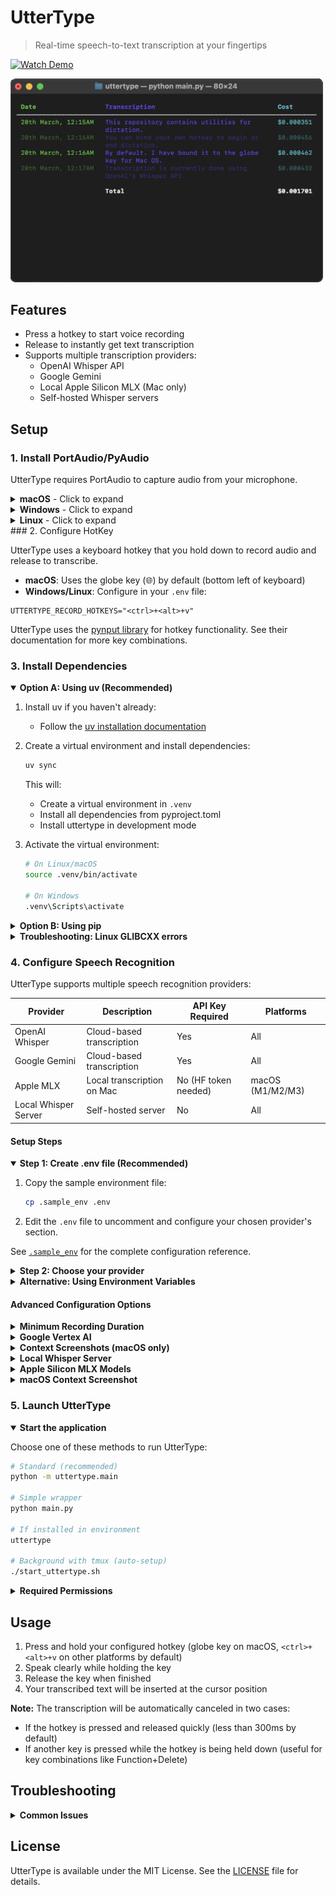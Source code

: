 # UtterType

> Real-time speech-to-text transcription at your fingertips

[![Watch Demo](https://img.shields.io/badge/Watch-Demo-red?style=for-the-badge&logo=youtube)](https://www.youtube.com/watch?v=eSDYIFzU_fY)

<img src="./assets/sample_terminal.png" alt="UtterType terminal interface" style="width: 500px;"/>

## Features

- Press a hotkey to start voice recording
- Release to instantly get text transcription
- Supports multiple transcription providers:
  - OpenAI Whisper API
  - Google Gemini
  - Local Apple Silicon MLX (Mac only)
  - Self-hosted Whisper servers

## Setup

### 1. Install PortAudio/PyAudio

UtterType requires PortAudio to capture audio from your microphone.

<details>
<summary><b>macOS</b> - Click to expand</summary>

Installing PortAudio on macOS is easiest with Homebrew:

```bash
brew install portaudio
```

Then install PyAudio:

```bash
pip install pyaudio
```
</details>

<details>
<summary><b>Windows</b> - Click to expand</summary>

On Windows, PyAudio typically installs without additional dependencies:

```bash
python -m pip install pyaudio
```
</details>

<details>
<summary><b>Linux</b> - Click to expand</summary>

On Linux, install the system package:

```bash
sudo apt-get install python3-pyaudio
```
</details>
### 2. Configure HotKey

UtterType uses a keyboard hotkey that you hold down to record audio and release to transcribe.

- **macOS**: Uses the globe key (&#127760;) by default (bottom left of keyboard)
- **Windows/Linux**: Configure in your `.env` file:

```env
UTTERTYPE_RECORD_HOTKEYS="<ctrl>+<alt>+v"
```

UtterType uses the [pynput library](https://pynput.readthedocs.io/en/latest/keyboard.html#global-hotkeys) for hotkey functionality. See their documentation for more key combinations.

### 3. Install Dependencies

<details open>
<summary><b>Option A: Using uv (Recommended)</b></summary>

1. Install uv if you haven't already:
   - Follow the [uv installation documentation](https://docs.astral.sh/uv/getting-started/installation/)

2. Create a virtual environment and install dependencies:
   ```bash
   uv sync
   ```

   This will:
   - Create a virtual environment in `.venv`
   - Install all dependencies from pyproject.toml
   - Install uttertype in development mode

3. Activate the virtual environment:
   ```bash
   # On Linux/macOS
   source .venv/bin/activate  
   
   # On Windows
   .venv\Scripts\activate
   ```
</details>

<details>
<summary><b>Option B: Using pip</b></summary>

Install in development mode with pip:
```bash
pip install -e .
```
</details>

<details>
<summary><b>Troubleshooting: Linux GLIBCXX errors</b></summary>

If you see an error like this on Linux:
```
ImportError: /home/soul/anaconda3/lib/libstdc++.so.6: version `GLIBCXX_3.4.32' not found
```

This is typically caused by Conda environments. See solutions on:
- [StackOverflow](https://stackoverflow.com/questions/72540359/glibcxx-3-4-30-not-found-for-librosa-in-conda-virtual-environment-after-tryin)
- [Berkeley guide](https://bcourses.berkeley.edu/courses/1478831/pages/glibcxx-missing)
</details>


### 4. Configure Speech Recognition

UtterType supports multiple speech recognition providers:

| Provider | Description | API Key Required | Platforms |
|----------|-------------|-----------------|-----------|
| OpenAI Whisper | Cloud-based transcription | Yes | All |
| Google Gemini | Cloud-based transcription | Yes | All |
| Apple MLX | Local transcription on Mac | No (HF token needed) | macOS (M1/M2/M3) |
| Local Whisper Server | Self-hosted server | No | All |

#### Setup Steps

<details open>
<summary><b>Step 1: Create .env file (Recommended)</b></summary>

1. Copy the sample environment file:
   ```bash
   cp .sample_env .env
   ```

2. Edit the `.env` file to uncomment and configure your chosen provider's section.

See [`.sample_env`](.sample_env) for the complete configuration reference.
</details>

<details>
<summary><b>Step 2: Choose your provider</b></summary>

Set the `UTTERTYPE_PROVIDER` in your `.env` file to one of:

```env
# Options: "openai" (default), "mlx" (Mac only), or "google"
UTTERTYPE_PROVIDER="openai"
```
</details>

<details>
<summary><b>Alternative: Using Environment Variables</b></summary>

Instead of a `.env` file, you can set variables directly in your terminal:

**OpenAI Whisper** (Linux/macOS):
```bash
export UTTERTYPE_PROVIDER="openai"
export OPENAI_API_KEY="sk-your-key-here"
```

**Apple Silicon MLX** (Mac only):
```bash
export UTTERTYPE_PROVIDER="mlx"
export HF_TOKEN="your-huggingface-token"
# Also run: uv sync --extra mlx
```

**Google Gemini** (Linux/macOS):
```bash
export UTTERTYPE_PROVIDER="google"
export GEMINI_API_KEY="your-api-key-here"
export GEMINI_USE_CONTEXT_SCREENSHOT="true"  # Optional, macOS only
```

For Windows, use `$env:` instead of `export`.
</details>

#### Advanced Configuration Options

<details>
<summary><b>Minimum Recording Duration</b></summary>

You can set a minimum duration threshold for recordings to prevent accidental transcriptions from quick hotkey presses:

```env
# Set minimum recording duration to 300ms (default)
UTTERTYPE_MIN_RECORDING_MS=300
```

This is useful if you want to use the hotkey button for other purposes when pressed quickly (i.e., not held down). Any recording shorter than this duration will be ignored.
</details>

<details>
<summary><b>Google Vertex AI</b></summary>

For enterprise Google Vertex AI integration:

1. Install the [Google Cloud CLI](https://cloud.google.com/sdk/docs/install)
2. Authenticate: `gcloud auth application-default login`
3. Configure in `.env`:
   ```env
   UTTERTYPE_PROVIDER="google"
   GEMINI_USE_VERTEX="true"
   GEMINI_PROJECT_ID="your-gcp-project-id"
   GEMINI_LOCATION="us-central1"  # optional
   GEMINI_USE_CONTEXT_SCREENSHOT="true"  # optional, macOS only
   ```

See [Vertex AI docs](https://cloud.google.com/vertex-ai/docs/authentication) for more details.
</details>

<details>
<summary><b>Context Screenshots (macOS only)</b></summary>

On macOS, you can enhance transcription accuracy with visual context by enabling screenshots:

1. Install the macOS dependencies:
   ```bash
   uv sync --extra macos
   ```

2. Enable in your `.env` file:
   ```env
   GEMINI_USE_CONTEXT_SCREENSHOT="true"
   ```

When enabled, UtterType will capture a screenshot of your active window when you speak and send it to Gemini along with your audio. This helps with transcribing technical terms, code, and other content visible on your screen.

Note: This feature only works with Gemini transcription and requires macOS.
</details>

<details>
<summary><b>Local Whisper Server</b></summary>

For faster and cheaper transcription, set up a local [faster-whisper-server](https://github.com/fedirz/faster-whisper-server):

1. Configure in `.env`:
   ```env
   UTTERTYPE_PROVIDER="openai"
   OPENAI_BASE_URL="http://localhost:7000/v1"
   ```

2. Available local models include:
   - `Systran/faster-whisper-small` (fastest)
   - `Systran/faster-distil-whisper-large-v3` (most accurate)
   - `deepdml/faster-whisper-large-v3-turbo-ct2` (almost as good, but faster)
</details>

<details>
<summary><b>Apple Silicon MLX Models</b></summary>

For the fastest local transcription on Apple Silicon Macs (M1/M2/M3):

1. Install the MLX dependencies:
   ```bash
   uv sync --extra mlx
   ```
   
2. Configure in `.env`:
   ```env
   UTTERTYPE_PROVIDER="mlx"
   MLX_MODEL_NAME="distil-medium.en"
   HF_TOKEN="your-huggingface-token"  # Get from huggingface.co/join
   ```

This uses [lightning-whisper-mlx](https://github.com/mustafaaljadery/lightning-whisper-mlx) to run Whisper models natively on the Apple Neural Engine.

Available models with speed/accuracy tradeoffs:
| Model | Size | Language | Speed | Accuracy |
|-------|------|----------|-------|----------|
| `base.en` | Small | English only | ★★★★★ | ★★ |
| `small.en` | Medium | English only | ★★★★ | ★★★ |
| `medium.en` | Large | English only | ★★★ | ★★★★ |
| `distil-small.en` | Medium | English only | ★★★★ | ★★★ |
| `distil-medium.en` | Large | English only | ★★★ | ★★★★ |
| `large-v2` | Extra large | Multilingual | ★★ | ★★★★★ |
</details>

<details>
<summary><b>macOS Context Screenshot</b></summary>

UtterType can capture screenshots of the active window on macOS for context-aware transcription:

Install the macOS-specific dependencies:
```bash
uv sync --extra macos
```

The screenshot functionality can be useful for providing visual context in context-aware transcription scenarios.
</details>

### 5. Launch UtterType

<details open>
<summary><b>Start the application</b></summary>

Choose one of these methods to run UtterType:

```bash
# Standard (recommended)
python -m uttertype.main

# Simple wrapper
python main.py

# If installed in environment
uttertype

# Background with tmux (auto-setup)
./start_uttertype.sh
```
</details>

<details>
<summary><b>Required Permissions</b></summary>

When first launching, you'll need to grant these permissions:

**macOS:**
1. System Settings → Privacy & Security → Accessibility
2. System Settings → Privacy & Security → Input Monitoring
3. Microphone access

**Windows/Linux:**
- Microphone access permissions
</details>

## Usage

1. Press and hold your configured hotkey (globe key on macOS, `<ctrl>+<alt>+v` on other platforms by default)
2. Speak clearly while holding the key
3. Release the key when finished
4. Your transcribed text will be inserted at the cursor position

**Note:** The transcription will be automatically canceled in two cases:
- If the hotkey is pressed and released quickly (less than 300ms by default)
- If another key is pressed while the hotkey is being held down (useful for key combinations like Function+Delete)

## Troubleshooting

<details>
<summary><b>Common Issues</b></summary>

- **Hotkey not working**: Check permissions in System Settings (macOS) or verify hotkey configuration
- **No microphone input**: Check microphone permissions and default device settings
- **API key errors**: Verify your API keys are correctly set in the `.env` file
- **Missing models**: For MLX, ensure you've run `uv sync --extra mlx` and provided a HuggingFace token
</details>

## License

UtterType is available under the MIT License. See the [LICENSE](LICENSE) file for details.
